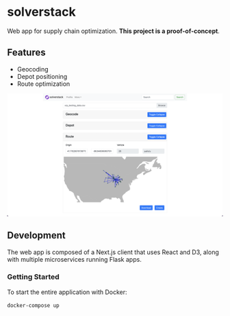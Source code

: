 # solverstack

Web app for supply chain optimization. **This project is a proof-of-concept**.

## Features

- Geocoding
- Depot positioning
- Route optimization

![Chained Modules](/static/chained-modules.png)

## Development

The web app is composed of a Next.js client that uses React and D3, along with multiple microservices running Flask apps.

### Getting Started

To start the entire application with Docker:

```command
docker-compose up
```
